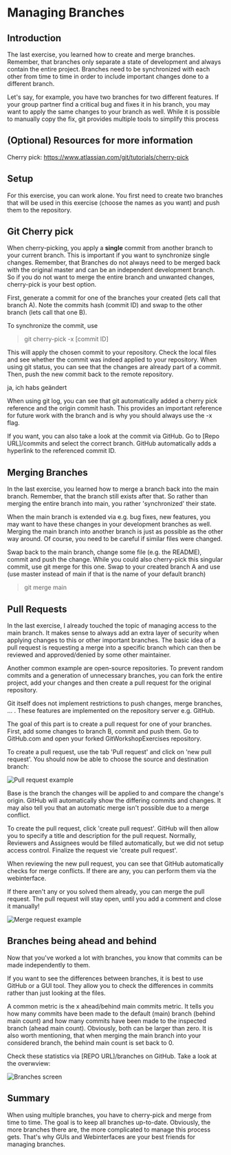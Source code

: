 # Managing Branches

## Introduction

The last exercise, you learned how to create and merge branches.
Remember, that branches only separate a state of development and always contain the entire project.
Branches need to be synchronized with each other from time to time in order to include important changes done to a different branch.

Let's say, for example, you have two branches for two different features.
If your group partner find a critical bug and fixes it in his branch, you may want to apply the same changes to your branch as well.
While it is possible to manually copy the fix, git provides multiple tools to simplify this process

## (Optional) Resources for more information

Cherry pick: https://www.atlassian.com/git/tutorials/cherry-pick

## Setup

For this exercise, you can work alone.
You first need to create two branches that will be used in this exercise (choose the names as you want) and push them to the repository.

## Git Cherry pick

When cherry-picking, you apply a **single** commit from another branch to your current branch.
This is important if you want to synchronize single changes.
Remember, that Branches do not always need to be merged back with the original master and can be an independent development branch.
So if you do not want to merge the entire branch and unwanted changes, cherry-pick is your best option.

First, generate a commit for one of the branches your created (lets call that branch A).
Note the commits hash (commit ID) and swap to the other branch (lets call that one B).

To synchronize the commit, use

> git cherry-pick -x [commit ID]

This will apply the chosen commit to your repository.
Check the local files and see whether the commit was indeed applied to your repository.
When using git status, you can see that the changes are already part of a commit.
Then, push the new commit back to the remote repository.

ja, ich habs geändert

When using git log, you can see that git automatically added a cherry pick reference and the origin commit hash.
This provides an important reference for future work with the branch and is why you should always use the -x flag.

If you want, you can also take a look at the commit via GitHub.
Go to [Repo URL]/commits and select the correct branch.
GitHub automatically adds a hyperlink to the referenced commit ID.

## Merging Branches

In the last exercise, you learned how to merge a branch back into the main branch.
Remember, that the branch still exists after that.
So rather than merging the entire branch into main, you rather 'synchronized' their state.

When the main branch is extended via e.g. bug fixes, new features, you may want to have these changes in your development branches as well.
Merging the main branch into another branch is just as possible as the other way around.
Of course, you need to be careful if similar files were changed.

Swap back to the main branch, change some file (e.g. the README), commit and push the change.
While you could also cherry-pick this singular commit, use git merge for this one.
Swap to your created branch A and use (use master instead of main if that is the name of your default branch)

> git merge main

## Pull Requests

In the last exercise, I already touched the topic of managing access to the main branch.
It makes sense to always add an extra layer of security when applying changes to this or other important branches.
The basic idea of a pull request is requesting a merge into a specific branch which can then be reviewed and approved/denied by some other maintainer.

Another common example are open-source repositories.
To prevent random commits and a generation of unnecessary branches, you can fork the entire project, add your changes and then create a pull request for the original repository.

Git itself does not implement restrictions to push changes, merge branches, ... .
These features are implemented on the repository server e.g. GitHub.

The goal of this part is to create a pull request for one of your branches.
First, add some changes to branch B, commit and push them.
Go to GitHub.com and open your forked GitWorkshopExercises repository.

To create a pull request, use the tab 'Pull request' and click on 'new pull request'.
You should now be able to choose the source and destination branch:

![Pull request example](pr.PNG)

Base is the branch the changes will be applied to and compare the change's origin.
GitHub will automatically show the differing commits and changes.
It may also tell you that an automatic merge isn't possible due to a merge conflict.

To create the pull request, click 'create pull request'.
GitHub will then allow you to specify a title and description for the pull request.
Normally, Reviewers and Assignees would be filled automatically, but we did not setup access control.
Finalize the request vie 'create pull request'.

When reviewing the new pull request, you can see that GitHub automatically checks for merge conflicts.
If there are any, you can perform them via the webinterface.

If there aren't any or you solved them already, you can merge the pull request.
The pull request will stay open, until you add a comment and close it manually!

![Merge request example](mr.PNG)

## Branches being ahead and behind

Now that you've worked a lot with branches, you know that commits can be made independently to them.

If you want to see the differences between branches, it is best to use GitHub or a GUI tool.
They allow you to check the differences in commits rather than just looking at the files.

A common metric is the x ahead/behind main commits metric.
It tells you how many commits have been made to the default (main) branch (behind main count) and how many commits have been made to the inspected branch (ahead main count).
Obviously, both can be larger than zero.
It is also worth mentioning, that when merging the main branch into your considered branch, the behind main count is set back to 0.

Check these statistics via [REPO URL]/branches on GitHub.
Take a look at the overwview:

![Branches screen](branches.PNG)

## Summary

When using multiple branches, you have to cherry-pick and merge from time to time.
The goal is to keep all branches up-to-date.
Obviously, the more branches there are, the more complicated to manage this process gets.
That's why GUIs and Webinterfaces are your best friends for managing branches.
